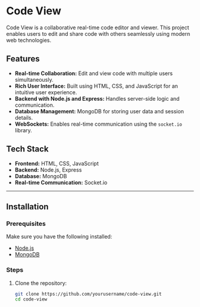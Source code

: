 # Code View

Code View is a collaborative real-time code editor and viewer. This project enables users to edit and share code with others seamlessly using modern web technologies.

## Features
- **Real-time Collaboration:** Edit and view code with multiple users simultaneously.
- **Rich User Interface:** Built using HTML, CSS, and JavaScript for an intuitive user experience.
- **Backend with Node.js and Express:** Handles server-side logic and communication.
- **Database Management:** MongoDB for storing user data and session details.
- **WebSockets:** Enables real-time communication using the `socket.io` library.

## Tech Stack
- **Frontend:** HTML, CSS, JavaScript
- **Backend:** Node.js, Express
- **Database:** MongoDB
- **Real-time Communication:** Socket.io

---

## Installation

### Prerequisites
Make sure you have the following installed:
- [Node.js](https://nodejs.org/)
- [MongoDB](https://www.mongodb.com/)

### Steps
1. Clone the repository:
   ```bash
   git clone https://github.com/yourusername/code-view.git
   cd code-view

